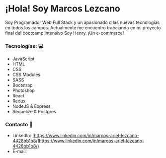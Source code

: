 
  # ¡Hola! Soy Marcos Lezcano

Soy Programador Web Full Stack y un apasionado d las nuevas tecnologías en todos los campos. Actualmente me encuentro trabajando en mi proyecto final del bootcamp intensivo Soy Henry. ¡Un e-commerce!

### Tecnologías: 💻

- JavaScript
- HTML
- CSS
- CSS Modules
- SASS
- Bootstrap
- Photoshop
- React
- Redux
- NodeJS & Express
- Sequelize & Postgres

### Contacto 📩

- LinkedIn: [https://www.linkedin.com/in/marcos-ariel-lezcano-4428bb1b8/]https://www.linkedin.com/in/marcos-ariel-lezcano-4428bb1b8/)
- E-mail: 
